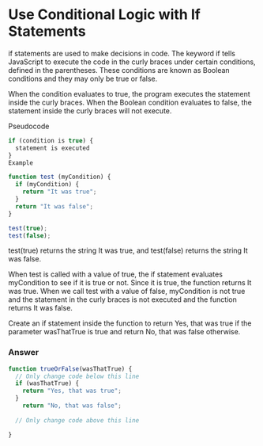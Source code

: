 # Use Conditional Logic with If Statements


if statements are used to make decisions in code. The keyword if tells JavaScript to execute the code in the curly braces under certain conditions, defined in the parentheses. These conditions are known as Boolean conditions and they may only be true or false.

When the condition evaluates to true, the program executes the statement inside the curly braces. When the Boolean condition evaluates to false, the statement inside the curly braces will not execute.

Pseudocode

```js
if (condition is true) {
  statement is executed
}
Example

function test (myCondition) {
  if (myCondition) {
    return "It was true";
  }
  return "It was false";
}

test(true);
test(false);
```

test(true) returns the string It was true, and test(false) returns the string It was false.

When test is called with a value of true, the if statement evaluates myCondition to see if it is true or not. Since it is true, the function returns It was true. When we call test with a value of false, myCondition is not true and the statement in the curly braces is not executed and the function returns It was false.

Create an if statement inside the function to return Yes, that was true if the parameter wasThatTrue is true and return No, that was false otherwise.


### Answer

```js
function trueOrFalse(wasThatTrue) {
  // Only change code below this line
  if (wasThatTrue) {
    return "Yes, that was true";
  }  
    return "No, that was false";
  
  // Only change code above this line

}
```
